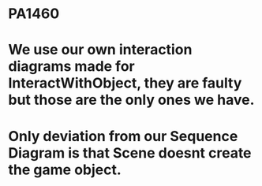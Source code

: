 # PA1460

# We use our own interaction diagrams made for InteractWithObject, they are faulty but those are the only ones we have.
# Only deviation from our Sequence Diagram is that Scene doesnt create the game object.